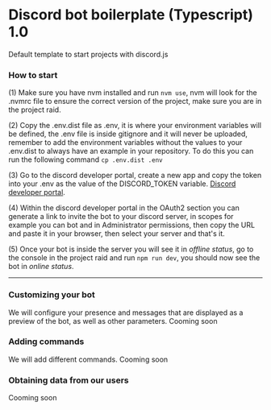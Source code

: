 # Discord bot boilerplate (Typescript) 1.0

Default template to start projects with discord.js

### How to start

(1) Make sure you have nvm installed and run `nvm use`, nvm will look for the .nvmrc file to ensure the correct version of the project, make sure you are in the project raid.

(2) Copy the .env.dist file as .env, it is where your environment variables will be defined, the .env file is inside gitignore and it will never be uploaded, remember to add the environment variables without the values ​​to your .env.dist to always have an example in your repository. To do this you can run the following command `cp .env.dist .env`

(3) Go to the discord developer portal, create a new app and copy the token into your .env as the value of the DISCORD_TOKEN variable. [Discord developer portal](https://discord.com/developers/applications).

(4) Within the discord developer portal in the OAuth2 section you can generate a link to invite the bot to your discord server, in scopes for example you can bot and in Administrator permissions, then copy the URL and paste it in your browser, then select your server and that's it.

(5) Once your bot is inside the server you will see it in *offline status*, go to the console in the project raid and run `npm run dev`, you should now see the bot in *online status*.

---

### Customizing your bot
We will configure your presence and messages that are displayed as a preview of the bot, as well as other parameters. Cooming soon


### Adding commands
We will add different commands. Cooming soon

### Obtaining data from our users
Cooming soon